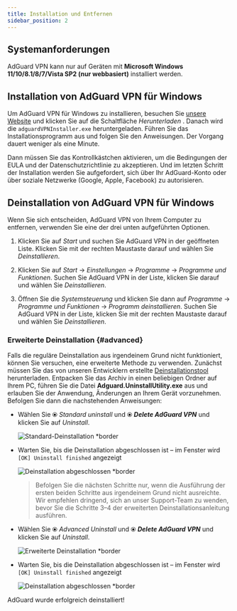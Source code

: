 ```yaml
---
title: Installation und Entfernen
sidebar_position: 2
---
```


## Systemanforderungen

AdGuard VPN kann nur auf Geräten mit **Microsoft Windows 11/10/8.1/8/7/Vista SP2 (nur webbasiert)** installiert werden.

## Installation von AdGuard VPN für Windows

Um AdGuard VPN für Windows zu installieren, besuchen Sie [unsere Website](https://adguard-vpn.com/welcome.html) und klicken Sie auf die Schaltfläche *Herunterladen* . Danach wird die `adguardVPNInstaller.exe` heruntergeladen. Führen Sie das Installationsprogramm aus und folgen Sie den Anweisungen. Der Vorgang dauert weniger als eine Minute.

Dann müssen Sie das Kontrollkästchen aktivieren, um die Bedingungen der EULA und der Datenschutzrichtlinie zu akzeptieren. Und im letzten Schritt der Installation werden Sie aufgefordert, sich über Ihr AdGuard-Konto oder über soziale Netzwerke (Google, Apple, Facebook) zu autorisieren.

## Deinstallation von AdGuard VPN für Windows

Wenn Sie sich entscheiden, AdGuard VPN von Ihrem Computer zu entfernen, verwenden Sie eine der drei unten aufgeführten Optionen.

1. Klicken Sie auf *Start* und suchen Sie AdGuard VPN in der geöffneten Liste. Klicken Sie mit der rechten Maustaste darauf und wählen Sie *Deinstallieren*.

2. Klicken Sie auf *Start* → *Einstellungen* → *Programme* → *Programme und Funktionen*. Suchen Sie AdGuard VPN in der Liste, klicken Sie darauf und wählen Sie *Deinstallieren*.

3. Öffnen Sie die *Systemsteuerung* und klicken Sie dann auf *Programme* → *Programme und Funktionen* → *Programm deinstallieren*. Suchen Sie AdGuard VPN in der Liste, klicken Sie mit der rechten Maustaste darauf und wählen Sie *Deinstallieren*.

### Erweiterte Deinstallation {#advanced}

Falls die reguläre Deinstallation aus irgendeinem Grund nicht funktioniert, können Sie versuchen, eine erweiterte Methode zu verwenden. Zunächst müssen Sie das von unseren Entwicklern erstellte [Deinstallationstool](https://cdn.adtidy.org/distr/windows/Uninstall_Utility.zip) herunterladen. Entpacken Sie das Archiv in einen beliebigen Ordner auf Ihrem PC, führen Sie die Datei **Adguard.UninstallUtility.exe** aus und erlauben Sie der Anwendung, Änderungen an Ihrem Gerät vorzunehmen. Befolgen Sie dann die nachstehenden Anweisungen:

- Wählen Sie ⦿ *Standard uninstall* und ⦿ ***Delete AdGuard VPN*** und klicken Sie auf *Uninstall*.

    ![Standard-Deinstallation *border](https://cdn.adguardvpn.com/content/kb/vpn/windows/standard_uninstall.png)

- Warten Sie, bis die Deinstallation abgeschlossen ist – im Fenster wird `[OK] Uninstall finished` angezeigt

    ![Deinstallation abgeschlossen *border](https://cdn.adguardvpn.com/content/kb/vpn/windows/standard_uninstall_2.png)

    > Befolgen Sie die nächsten Schritte nur, wenn die Ausführung der ersten beiden Schritte aus irgendeinem Grund nicht ausreichte. Wir empfehlen dringend, sich an unser Support-Team zu wenden, bevor Sie die Schritte 3–4 der erweiterten Deinstallationsanleitung ausführen.

- Wählen Sie ⦿ *Advanced Uninstall* und ⦿ ***Delete AdGuard VPN*** und klicken Sie auf *Uninstall*.

    ![Erweiterte Deinstallation *border](https://cdn.adguardvpn.com/content/kb/vpn/windows/advanced_uninstall.png)

- Warten Sie, bis die Deinstallation abgeschlossen ist – im Fenster wird `[OK] Uninstall finished` angezeigt

    ![Deinstallation abgeschlossen *border](https://cdn.adguardvpn.com/content/kb/vpn/windows/advanced_uninstall_2.png)

AdGuard wurde erfolgreich deinstalliert!
